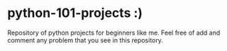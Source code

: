 # python-101-projects :)
Repository of python projects for beginners like me. Feel free of add and comment any problem that you see in this repository.
